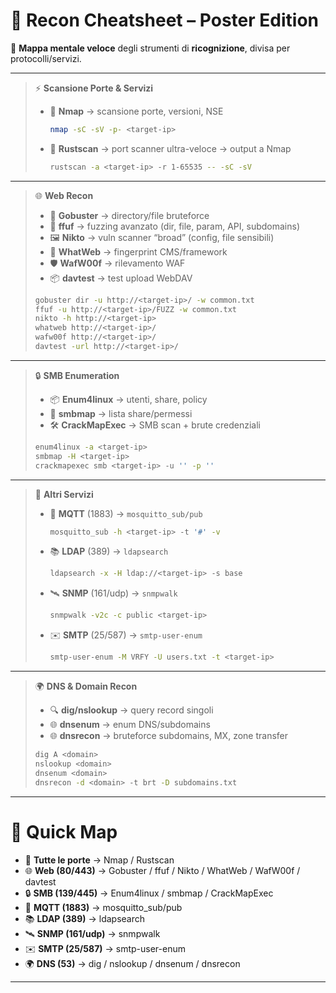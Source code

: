 # 🎨 Recon Cheatsheet – Poster Edition

🧭 **Mappa mentale veloce** degli strumenti di **ricognizione**, divisa per protocolli/servizi.  

---

> ⚡ **Scansione Porte & Servizi**
>
> - 🔢 **Nmap** → scansione porte, versioni, NSE  
>   ```bash
>   nmap -sC -sV -p- <target-ip>
>   ```
> - 🚀 **Rustscan** → port scanner ultra-veloce → output a Nmap  
>   ```bash
>   rustscan -a <target-ip> -r 1-65535 -- -sC -sV
>   ```

---

> 🌐 **Web Recon**
>
> - 📂 **Gobuster** → directory/file bruteforce  
> - 🚀 **ffuf** → fuzzing avanzato (dir, file, param, API, subdomains)  
> - 🖼️ **Nikto** → vuln scanner “broad” (config, file sensibili)  
> - 🧭 **WhatWeb** → fingerprint CMS/framework  
> - 🛡️ **WafW00f** → rilevamento WAF  
> - 📦 **davtest** → test upload WebDAV  
>
> ```bash
> gobuster dir -u http://<target-ip>/ -w common.txt
> ffuf -u http://<target-ip>/FUZZ -w common.txt
> nikto -h http://<target-ip>
> whatweb http://<target-ip>/
> wafw00f http://<target-ip>/
> davtest -url http://<target-ip>/
> ```

---

> 🔒 **SMB Enumeration**
>
> - 📦 **Enum4linux** → utenti, share, policy  
> - 📜 **smbmap** → lista share/permessi  
> - 🛠️ **CrackMapExec** → SMB scan + brute credenziali  
>
> ```bash
> enum4linux -a <target-ip>
> smbmap -H <target-ip>
> crackmapexec smb <target-ip> -u '' -p ''
> ```

---

> 📡 **Altri Servizi**
>
> - 📡 **MQTT** (1883) → `mosquitto_sub/pub`  
>   ```bash
>   mosquitto_sub -h <target-ip> -t '#' -v
>   ```
> - 📚 **LDAP** (389) → `ldapsearch`  
>   ```bash
>   ldapsearch -x -H ldap://<target-ip> -s base
>   ```
> - 🛰️ **SNMP** (161/udp) → `snmpwalk`  
>   ```bash
>   snmpwalk -v2c -c public <target-ip>
>   ```
> - ✉️ **SMTP** (25/587) → `smtp-user-enum`  
>   ```bash
>   smtp-user-enum -M VRFY -U users.txt -t <target-ip>
>   ```

---

> 🌍 **DNS & Domain Recon**
>
> - 🔍 **dig/nslookup** → query record singoli  
> - 🌐 **dnsenum** → enum DNS/subdomains  
> - 🌐 **dnsrecon** → bruteforce subdomains, MX, zone transfer  
>
> ```bash
> dig A <domain>
> nslookup <domain>
> dnsenum <domain>
> dnsrecon -d <domain> -t brt -D subdomains.txt
> ```

---

# 🧠 Quick Map

- 🔢 **Tutte le porte** → Nmap / Rustscan  
- 🌐 **Web (80/443)** → Gobuster / ffuf / Nikto / WhatWeb / WafW00f / davtest  
- 🔒 **SMB (139/445)** → Enum4linux / smbmap / CrackMapExec  
- 📡 **MQTT (1883)** → mosquitto_sub/pub  
- 📚 **LDAP (389)** → ldapsearch  
- 🛰️ **SNMP (161/udp)** → snmpwalk  
- ✉️ **SMTP (25/587)** → smtp-user-enum  
- 🌍 **DNS (53)** → dig / nslookup / dnsenum / dnsrecon  

---
